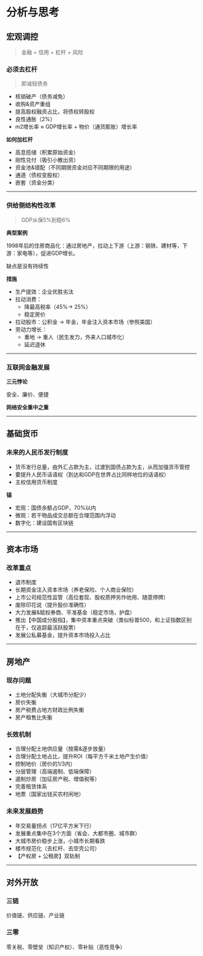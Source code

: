 # 分析与思考

 

## 宏观调控

> 金融  = 信用 + 杠杆 + 风险 

### 必须去杠杆

> 即减轻债务

- 核销破产（债务减免）
- 收购&资产重组
- 提高股权融资占比，将债权转股权
- 良性通胀（2%）
- m2增长率 ≈ GDP增长率 + 物价（通货膨胀）增长率



**如何加杠杆**

- 高息揽储（积累原始资金）
- 刚性兑付（吸引小散出资）
- 资金池&错配（不同期限资金对应不同期限的用途）
- 通道（债权变股权）
- 嵌套（资金分类）

----

### 供给侧结构性改革

> GDP从保5%到稳6%

**典型案例**

1998年后的住房商品化：通过房地产，拉动上下游（上游：钢铁、建材等，下游：家电等），促进GDP增长。

缺点是没有持续性



**措施**

- 生产提效：企业优胜劣汰
- 拉动消费：
  - 降最高税率（45%-> 25%）
  - 稳定房价
- 拉动股市：公积金 -> 年金，年金注入资本市场（参照美国）
- 劳动力增长：
  - 重地 -> 重人（民生发力，外来人口城市化）
  - 延迟退休

---

### 互联网金融发展

**三元悖论**

安全、廉价、便捷 



**网络安全重中之重**

---

## 基础货币

### 未来的人民币发行制度

- 货币发行总量，由外汇占款为主，过渡到国债占款为主，从而加强货币管控
- 要提升人民币话语权（到达和GDP在世界占比同样地位的话语权）
- 主权信用货币制度

**锚**

- 宏观：国债余额占GDP，70%以内
- 微观：若干物品成交总额在合理范围内浮动
- 数字化：建设国有区块链

---

## 资本市场

### 改革重点

- 退市制度
- 长期资金注入资本市场（养老保险、个人商业保险）
- 上市公司规范性监管（高位套现、股权质押另作他用、随意停牌）
- 废除印花说（提升股价准确性）
- 大力发展&赋权券商、平准基金（稳定市场，护盘）
- 推出【中国成分股指】，集中资本重点突破（类似标普500，和上证指数区别在于，仅追踪最活跃股票）
- 发展公私募基金，提升资本市场投入占比

---

## 房地产

### 现存问题

- 土地分配失衡（大城市分配少）
- 房价失衡
- 房产税费占地方财政比例失衡
- 房产租售比失衡



### 长效机制

- 合理分配土地供应量（按需&逐步放量）
- 合理分配土地占比，提升ROI（每平方千米土地产生价值）
- 控制地价（房价的1/3内）
- 分层管理（高端遏制、低端保障）
- 遏制炒房（加征房产税、增值税等）
- 完善租赁体系
- 地票（国家出钱买农村闲地）



### 未来发展趋势

- 年交易量拐点（17亿平方米下行）
- 发展重点集中在3个方面（省会、大都市圈、城市群）
- 大城市房价稳步上涨，小城市长期看跌
- 楼市规范化（去杠杆、去空壳公司）
- 【产权房 + 公租房】双轨制

---

## 对外开放

### 三链

价值链、供应链、产业链



### 三零

零关税、零壁垒（知识产权）、零补贴（恶性竞争）